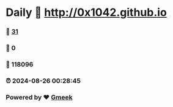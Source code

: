 # Daily :link: http://0x1042.github.io 
### :page_facing_up: [31](http://0x1042.github.io/tag.html) 
### :speech_balloon: 0 
### :hibiscus: 118096 
### :alarm_clock: 2024-08-26 00:28:45 
### Powered by :heart: [Gmeek](https://github.com/Meekdai/Gmeek)
